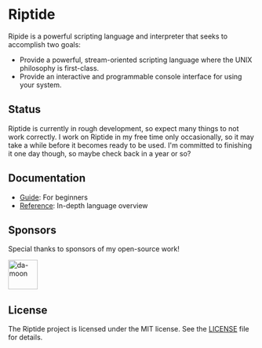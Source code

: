 # Riptide

Ripide is a powerful scripting language and interpreter that seeks to accomplish two goals:

- Provide a powerful, stream-oriented scripting language where the UNIX philosophy is first-class.
- Provide an interactive and programmable console interface for using your system.

## Status

Riptide is currently in rough development, so expect many things to not work correctly. I work on Riptide in my free time only occasionally, so it may take a while before it becomes ready to be used. I'm committed to finishing it one day though, so maybe check back in a year or so?

## Documentation

- [Guide]: For beginners
- [Reference]: In-depth language overview

## Sponsors

Special thanks to sponsors of my open-source work!

<!-- sponsors --><a href="https://github.com/da-moon"><img src="https://github.com/da-moon.png" width="60px" alt="da-moon" /></a><!-- sponsors -->

## License

The Riptide project is licensed under the MIT license. See the [LICENSE](LICENSE) file for details.


[Guide]: https://riptide.sh/guide.html
[Reference]: https://riptide.sh/reference.html
